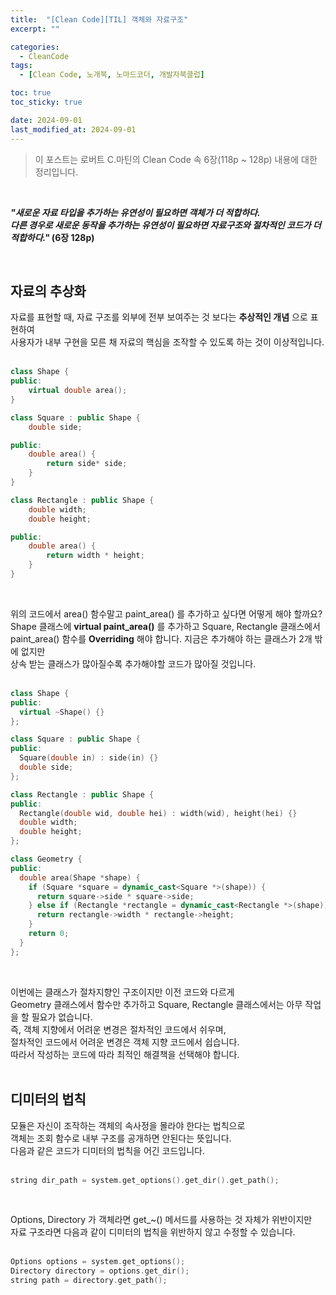 ```yaml
---
title:  "[Clean Code][TIL] 객체와 자료구조"
excerpt: ""

categories:
  - CleanCode
tags:
  - [Clean Code, 노개북, 노마드코더, 개발자북클럽]

toc: true
toc_sticky: true

date: 2024-09-01
last_modified_at: 2024-09-01
---
```


> 이 포스트는 로버트 C.마틴의 Clean Code 속 6장(118p ~ 128p) 내용에 대한 정리입니다.  

<br/>

**_"새로운 자료 타입을 추가하는 유연성이 필요하면 객체가 더 적합하다._**  
**_다른 경우로 새로운 동작을 추가하는 유연성이 필요하면 자료구조와 절차적인 코드가 더 적합하다."_ (6장 128p)**  

<br/>

## 자료의 추상화

자료를 표현할 때, 자료 구조를 외부에 전부 보여주는 것 보다는 **추상적인 개념** 으로 표현하여  
사용자가 내부 구현을 모른 채 자료의 핵심을 조작할 수 있도록 하는 것이 이상적입니다.  
<br/>

```c++
class Shape {
public:
    virtual double area();
}

class Square : public Shape {
    double side;

public:
    double area() {
        return side* side;
    }
}

class Rectangle : public Shape {
    double width;
    double height;

public:
    double area() {
        return width * height;
    }
}
```

<br/>

위의 코드에서 area() 함수말고 paint_area() 를 추가하고 싶다면 어떻게 해야 할까요?  
Shape 클래스에 **virtual paint_area()** 를 추가하고 Square, Rectangle 클래스에서  
paint_area() 함수를 **Overriding** 해야 합니다. 지금은 추가해야 하는 클래스가 2개 밖에 없지만  
상속 받는 클래스가 많아질수록 추가해야할 코드가 많아질 것입니다.  
<br/>

```c++
class Shape {
public:
  virtual ~Shape() {}
};

class Square : public Shape {
public:
  Square(double in) : side(in) {}
  double side;
};

class Rectangle : public Shape {
public:
  Rectangle(double wid, double hei) : width(wid), height(hei) {}
  double width;
  double height;
};

class Geometry {
public:
  double area(Shape *shape) {
    if (Square *square = dynamic_cast<Square *>(shape)) {
      return square->side * square->side;
    } else if (Rectangle *rectangle = dynamic_cast<Rectangle *>(shape)) {
      return rectangle->width * rectangle->height;
    }
    return 0;
  }
};
```

<br/>

이번에는 클래스가 절차지향인 구조이지만 이전 코드와 다르게  
Geometry 클래스에서 함수만 추가하고 Square, Rectangle 클래스에서는 아무 작업을 할 필요가 없습니다.  
즉, 객체 지향에서 어려운 변경은 절차적인 코드에서 쉬우며,  
절차적인 코드에서 어려운 변경은 객체 지향 코드에서 쉽습니다.  
따라서 작성하는 코드에 따라 최적인 해결책을 선택해야 합니다.  
<br/>

## 디미터의 법칙

모듈은 자신이 조작하는 객체의 속사정을 몰라야 한다는 법칙으로  
객체는 조회 함수로 내부 구조를 공개하면 안된다는 뜻입니다.  
다음과 같은 코드가 디미터의 법칙을 어긴 코드입니다.  
<br/>

```c++
string dir_path = system.get_options().get_dir().get_path();
```

<br/>

Options, Directory 가 객체라면 get_~() 메서드를 사용하는 것 자체가 위반이지만  
자료 구조라면 다음과 같이 디미터의 법칙을 위반하지 않고 수정할 수 있습니다.  
<br/>

```c++
Options options = system.get_options();
Directory directory = options.get_dir();
string path = directory.get_path();
```